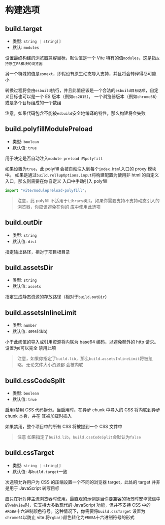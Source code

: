 # 构建选项

## build.target

- 类型: `string | string[]`
- 默认: `modules`

设置最终构建的浏览器兼容目标，默认值是一个 Vite 特有的值`modules`，这是指`支持原生ES模块的浏览器`

另一个特殊的值是`esnext`，即假设有原生动态导入支持，并且将会转译得尽可能小

转换过程将会由`esbuild`执行，并且此值应该是一个合法的`esbuild目标选项`，自定义目标也可以是一个 ES 版本（例如`es2015`），
一个浏览器版本（例如`chrome58`）或是多个目标组成的一个数组

注意，如果代码包含不能被`esbuild`安全地编译的特性，那么构建将会失败

## build.polyfillModulePreload

- 类型: `boolean`
- 默认值: `true`

用于决定是否自动注入`module preload 的polyfill`

如果设置为`true`，此 polyfill 会被自动注入到每个`index.html`入口的 proxy 模块中。
如果是通过`build.rollupOptions.input`将构建配置为使用非 html 的自定义入口，那么则需要在你自定义
入口中手动引入 polyfill

```js
import "vite/modulepreload-polyfill";
```

> 注意，此 polyfill 不适用于`Library模式`。如果你需要支持不支持动态引入的浏览器，你应该避免在你的
> 库中使用此选项

## build.outDir

- 类型: `string`
- 默认值: `dist`

指定输出路径，相对于项目根目录

## build.assetsDir

- 类型: `string`
- 默认值: `assets`

指定生成静态资源的存放路径（相对于`build.outDir`）

## build.assetsInlineLimit

- 类型: `number`
- 默认值: `4096`(4kb)

小于此阈值的导入或引用资源将内联为 base64 编码，以避免额外的 http 请求。设置为`0`可以完全
禁用此项

> 注意，如果你指定了`build.lib`，那么`build.assetsInlineLimit`将被忽略，无论文件大小资源都
> 会被内联

## build.cssCodeSplit

- 类型: `boolean`
- 默认值: `true`

启用/禁用 CSS 代码拆分。当启用时，在异步 chunk 中导入的 CSS 将内联到异步 chunk 本身，并在
其被加载时插入

如果禁用，整个项目中的所有 CSS 将被提到一个 CSS 文件中

> 注意
> 如果指定了`build.lib`，`build.cssCodeSplit`会默认为`false`

## build.cssTarget

- 类型: `string | string[]`
- 默认值: 与`build.target`一致

次选项允许用户为 CSS 的压缩设置一个不同的浏览器 target，此处的 target 并非是用于 JavaScript 转写目标

应只在针对非主流浏览器时使用。最直观的示例是当你要兼容的场景时安卓微信中的`webview`时，它支持大多数现代的
JavaScript 功能，但并不支持 CSS 中的`#RGBA`十六进制颜色符号。这种情况下，你需要将`build.cssTarget`
设置为`chrome61`以防止 vite 将`rgba()`颜色转化为`#RGBA`十六进制符号的形式
